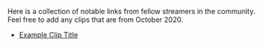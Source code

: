 Here is a collection of notable links from fellow streamers in the community. Feel free to add any clips that are from October 2020.

- [Example Clip Title](<insert link here>)
